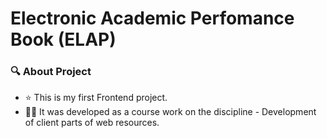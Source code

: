 # Electronic Academic Perfomance Book (ELAP)

### :mag: About Project

 - :star: This is my first Frontend project.
 - :man_technologist: It was developed as a course work on the discipline - Development of client parts of web resources.
